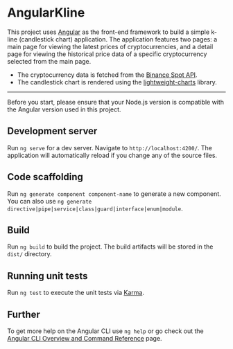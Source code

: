 # AngularKline

This project uses [Angular](https://angular.dev/) as the front-end framework to build a simple k-line (candlestick chart) application.
The application features two pages: a main page for viewing the latest prices of cryptocurrencies, and a detail page for viewing the historical price data of a specific cryptocurrency selected from the main page.

* The cryptocurrency data is fetched from the [Binance Spot API](https://github.com/binance/binance-spot-api-docs/blob/master/rest-api.md).
* The candlestick chart is rendered using the [lightweight-charts](https://github.com/tradingview/lightweight-charts) library.


---

Before you start, please ensure that your Node.js version is compatible with the Angular version used in this project.

## Development server

Run `ng serve` for a dev server. Navigate to `http://localhost:4200/`. 
The application will automatically reload if you change any of the source files.

## Code scaffolding

Run `ng generate component component-name` to generate a new component. 
You can also use `ng generate directive|pipe|service|class|guard|interface|enum|module`.

## Build

Run `ng build` to build the project. 
The build artifacts will be stored in the `dist/` directory.

## Running unit tests

Run `ng test` to execute the unit tests via [Karma](https://karma-runner.github.io).

## Further

To get more help on the Angular CLI use `ng help` or go check out the [Angular CLI Overview and Command Reference](https://angular.io/cli) page.
